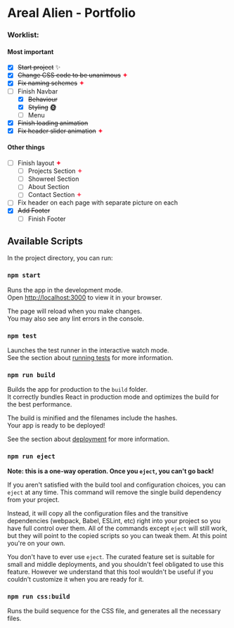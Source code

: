 # Areal Alien - Portfolio

### Worklist:

#### Most important

- [x] ~~Start project~~ <span>✨</span>
- [x] ~~Change CSS code to be unanimous~~ <span style="color:#ff213b">**✦**</span>
- [x] ~~Fix naming schemes~~ <span style="color:#ff213b">**✦**</span>
- [ ] Finish Navbar
    - [x] ~~Behaviour~~
    - [x] ~~Styling~~ <span>**🌞**</span>
    - [ ] Menu
- [x] ~~Finish loading animation~~
- [x] ~~Fix header slider animation~~ <span style="color:#ff213b">**✦**</span>

#### Other things

- [ ] Finish layout <span style="color:#ff213b">**✦**</span>
  - [ ] Projects Section <span style="color:#ff4d61">**✦**</span>
  - [ ] Showreel Section
  - [ ] About Section
  - [ ] Contact Section <span style="color:#ff4d61">**✦**</span>
- [ ] Fix header on each page with separate picture on each 
- [x] ~~Add Footer~~
  - [ ] Finish Footer

## Available Scripts

In the project directory, you can run:

### `npm start`

Runs the app in the development mode.\
Open [http://localhost:3000](http://localhost:3000) to view it in your browser.

The page will reload when you make changes.\
You may also see any lint errors in the console.

### `npm test`

Launches the test runner in the interactive watch mode.\
See the section about [running tests](https://facebook.github.io/create-react-app/docs/running-tests) for more information.

### `npm run build`

Builds the app for production to the `build` folder.\
It correctly bundles React in production mode and optimizes the build for the best performance.

The build is minified and the filenames include the hashes.\
Your app is ready to be deployed!

See the section about [deployment](https://facebook.github.io/create-react-app/docs/deployment) for more information.

### `npm run eject`

**Note: this is a one-way operation. Once you `eject`, you can't go back!**

If you aren't satisfied with the build tool and configuration choices, you can `eject` at any time. This command will remove the single build dependency from your project.

Instead, it will copy all the configuration files and the transitive dependencies (webpack, Babel, ESLint, etc) right into your project so you have full control over them. All of the commands except `eject` will still work, but they will point to the copied scripts so you can tweak them. At this point you're on your own.

You don't have to ever use `eject`. The curated feature set is suitable for small and middle deployments, and you shouldn't feel obligated to use this feature. However we understand that this tool wouldn't be useful if you couldn't customize it when you are ready for it.

### `npm run css:build`

Runs the build sequence for the CSS file, and generates all the necessary files.
